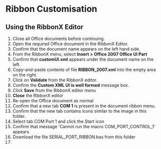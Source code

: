 # Ribbon Customisation

## Using the RibbonX Editor

1. Close all Office documents before continuing.
2. Open the required Office document in the RibbonX Editor.
3. Confirm that the document name appears on the left hand side.
4. From the RibbonX menu, select **Insert > Office 2007 Office UI Part**
5. Confirm that **customUI.xml** appears under the document name on the left.
6. Copy-and-paste contents of file **RIBBON_2007.xml** into the empty area on the right.
7. Click on **Validate** from the RibbonX editor.
8. Confirm the **Custom XML UI is well formed** message box.
9. Click **Save** from the RibbonX editor menu
10. **Close** the RibbonX editor
11. Re-open the Office document as normal
12. Confirm that a new tab **COM 1** is present in the document ribbon menu.
13. Confirm that the new tab contains icons similar to the image in this folder.
14. Select tab COM Port 1 and click the Start icon
15. Confirm that message 'Cannot run the macro COM_PORT_CONTROL_1' appears
16. Download the file SERIAL_PORT_RIBBON.bas from this folder
17. 
